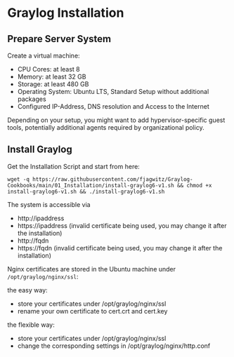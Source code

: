 # Graylog Installation

## Prepare Server System

Create a virtual machine:

- CPU Cores: at least 8
- Memory: at least 32 GB
- Storage: at least 480 GB
- Operating System: Ubuntu LTS, Standard Setup without additional packages
- Configured IP-Address, DNS resolution and Access to the Internet

Depending on your setup, you might want to add hypervisor-specific guest tools, potentially additional agents required by organizational policy.

## Install Graylog

Get the Installation Script and start from here:

    wget -q https://raw.githubusercontent.com/fjagwitz/Graylog-Cookbooks/main/01_Installation/install-graylog6-v1.sh && chmod +x install-graylog6-v1.sh && ./install-graylog6-v1.sh

The system is accessible via

- http://ipaddress
- https://ipaddress (invalid certificate being used, you may change it after the installation)
- http://fqdn
- https://fqdn (invalid certificate being used, you may change it after the installation)

Nginx certificates are stored in the Ubuntu machine under ```/opt/graylog/nginx/ssl```:

the easy way:

- store your certificates under /opt/graylog/nginx/ssl
- rename your own certificate to cert.crt and cert.key 

the flexible way:

- store your certificates under /opt/graylog/nginx/ssl
- change the corresponding settings in /opt/graylog/nginx/http.conf
